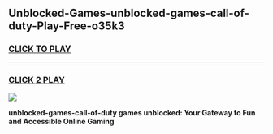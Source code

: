 
## Unblocked-Games-unblocked-games-call-of-duty-Play-Free-o35k3
<h3>
<a href="https://premium76.site?title=unblocked-games-call-of-duty&ref=23A">CLICK TO PLAY</a></h3>
<hr>

<h3>
<a href="https://premium76.site?title=unblocked-games-call-of-duty&ref=23A">CLICK 2 PLAY</a>
  
</h3>

<a href="https://premium76.site?title=unblocked-games-call-of-duty&ref=23A"><img src="https://clearcache.store/games.png"></a>


**unblocked-games-call-of-duty games unblocked: Your Gateway to Fun and Accessible Online Gaming**
